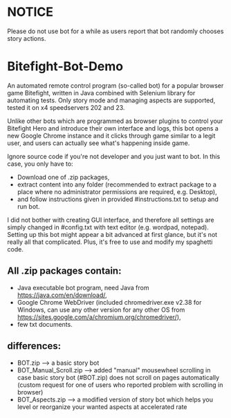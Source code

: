 # NOTICE
Please do not use bot for a while as users report that bot randomly chooses story actions.

# Bitefight-Bot-Demo
An automated remote control program (so-called bot) for a popular browser game Bitefight, written in Java combined with Selenium library for automating tests. Only story mode and managing aspects are supported, tested it on x4 speedservers 202 and 23. 

Unlike other bots which are programmed as browser plugins to control your Bitefight Hero and introduce their own interface and logs, this bot opens a new Google Chrome instance and it clicks through game similar to a legit user, and users can actually see what's happening inside game.

Ignore source code if you're not developer and you just want to bot. In this case, you only have to:
- Download one of .zip packages, 
- extract content into any folder (recommended to extract package to a place where no administrator permissions are required, e.g. Desktop), 
- and follow instructions given in provided #instructions.txt to setup and run bot.

I did not bother with creating GUI interface, and therefore all settings are simply changed in #config.txt with text editor (e.g. wordpad, notepad). Setting up this bot might appear a bit advanced at first glance, but it's not really all that complicated. Plus, it's free to use and modify my spaghetti code. 

## All .zip packages contain:
* Java executable bot program, need Java from https://java.com/en/download/,
* Google Chrome WebDriver (included chromedriver.exe v2.38 for Windows, can use any other version for any other OS from https://sites.google.com/a/chromium.org/chromedriver/),
* few txt documents. 

## differences:
* BOT.zip --> a basic story bot
* BOT_Manual_Scroll.zip --> added "manual" mousewheel scrolling in case basic story bot (#BOT.zip) does not scroll on pages automatically 
    (custom request for one of users who reported problem with scrolling in browser)
* BOT_Aspects.zip --> a modified version of story bot which helps you level or reorganize your wanted aspects at accelerated rate
